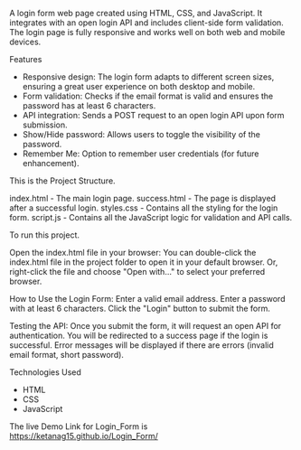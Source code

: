 A login form web page created using HTML, CSS, and JavaScript. It integrates with an open login API and includes client-side form validation. 
The login page is fully responsive and works well on both web and mobile devices.

Features
 - Responsive design: The login form adapts to different screen sizes, ensuring a great user experience on both desktop and mobile.
 - Form validation: Checks if the email format is valid and ensures the password has at least 6 characters.
 - API integration: Sends a POST request to an open login API upon form submission.
 - Show/Hide password: Allows users to toggle the visibility of the password.
 - Remember Me: Option to remember user credentials (for future enhancement).

This is the Project Structure.

  index.html    - The main login page.
  success.html  - The page is displayed after a successful login.
  styles.css    - Contains all the styling for the login form.
  script.js     - Contains all the JavaScript logic for validation and API calls.

To run this project.

Open the index.html file in your browser:
  You can double-click the index.html file in the project folder to open it in your default browser.
  Or, right-click the file and choose "Open with..." to select your preferred browser.

How to Use the Login Form:
  Enter a valid email address.
  Enter a password with at least 6 characters.
  Click the "Login" button to submit the form.

Testing the API:
  Once you submit the form, it will request an open API for authentication.
  You will be redirected to a success page if the login is successful.
  Error messages will be displayed if there are errors (invalid email format, short password).

Technologies Used
 - HTML
 - CSS
 - JavaScript

The live Demo Link for Login_Form is 
   https://ketanag15.github.io/Login_Form/
